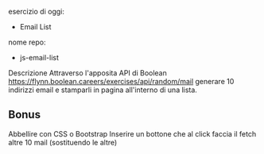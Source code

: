 esercizio di oggi:

- Email List

nome repo:

- js-email-list

Descrizione
Attraverso l'apposita API di Boolean https://flynn.boolean.careers/exercises/api/random/mail generare 10 indirizzi email e stamparli in pagina all'interno di una lista.

## Bonus

Abbellire con CSS o Bootstrap
Inserire un bottone che al click faccia il fetch altre 10 mail (sostituendo le altre)
